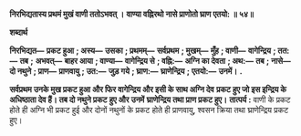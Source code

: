 **निरभिद्यतास्य प्रथमं मुखं वाणी ततोऽभवत् ।** **वाण्या वह्निरथो नासे प्राणोतो घ्राण एतयो: ॥ ५४॥** 

**शब्दार्थ** 

**निरभिद्यत—** **प्रकट हुआ** **; अस्य—** **उसका** **; प्रथमम्—** **सर्वप्रथम** **; मुखम्—** **मुँह** **; वाणी—** **वागेन्द्रिय** **; तत:—** **तब** **;** **अभवत्—** **बाहर आया** **; वाण्या—** **वागेन्द्रिय से** **; वह्नि:—** **अग्नि का देवता** **; अथ:—** **तब** **; नासे—** **दो नथुने** **; प्राण—** **प्राणवायु** **; उत:—** **जुड़ गये** **; घ्राण:—** **घ्राणेन्द्रिय** **; एतयो:—** **उनमें।** **.** 

**सर्वप्रथम उनके मुख प्रकट हुआ और फिर वागेन्द्रिय और इसी के साथ अग्नि देव** **प्रकट हुए जो इस इन्द्रिय के अधिष्ठाता देव हैं। तब दो नथुने प्रकट हुए और उनमें** **घ्राणेन्द्रिय तथा प्राण प्रकट हुए।** **तात्पर्य :** वाणी के प्रकट होते ही अग्नि भी प्रकट हुई और दोनों नथुनों के प्रकट होते ही प्राणवायु, श्वसन क्रिया तथा घ्राणेन्द्रिय प्रकट हुए।  